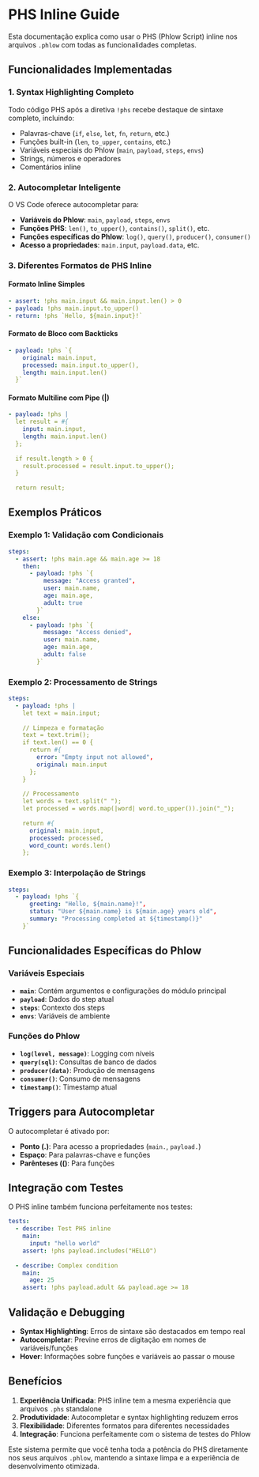 # PHS Inline Guide

Esta documentação explica como usar o PHS (Phlow Script) inline nos arquivos `.phlow` com todas as funcionalidades completas.

## Funcionalidades Implementadas

### 1. Syntax Highlighting Completo
Todo código PHS após a diretiva `!phs` recebe destaque de sintaxe completo, incluindo:
- Palavras-chave (`if`, `else`, `let`, `fn`, `return`, etc.)
- Funções built-in (`len`, `to_upper`, `contains`, etc.)
- Variáveis especiais do Phlow (`main`, `payload`, `steps`, `envs`)
- Strings, números e operadores
- Comentários inline

### 2. Autocompletar Inteligente
O VS Code oferece autocompletar para:
- **Variáveis do Phlow**: `main`, `payload`, `steps`, `envs`
- **Funções PHS**: `len()`, `to_upper()`, `contains()`, `split()`, etc.
- **Funções específicas do Phlow**: `log()`, `query()`, `producer()`, `consumer()`
- **Acesso a propriedades**: `main.input`, `payload.data`, etc.

### 3. Diferentes Formatos de PHS Inline

#### Formato Inline Simples
```yaml
- assert: !phs main.input && main.input.len() > 0
- payload: !phs main.input.to_upper()
- return: !phs `Hello, ${main.input}!`
```

#### Formato de Bloco com Backticks
```yaml
- payload: !phs `{
    original: main.input,
    processed: main.input.to_upper(),
    length: main.input.len()
  }`
```

#### Formato Multiline com Pipe (|)
```yaml
- payload: !phs |
  let result = #{
    input: main.input,
    length: main.input.len()
  };
  
  if result.length > 0 {
    result.processed = result.input.to_upper();
  }
  
  return result;
```

## Exemplos Práticos

### Exemplo 1: Validação com Condicionais
```yaml
steps:
  - assert: !phs main.age && main.age >= 18
    then:
      - payload: !phs `{
          message: "Access granted",
          user: main.name,
          age: main.age,
          adult: true
        }`
    else:
      - payload: !phs `{
          message: "Access denied",
          user: main.name,
          age: main.age,
          adult: false
        }`
```

### Exemplo 2: Processamento de Strings
```yaml
steps:
  - payload: !phs |
    let text = main.input;
    
    // Limpeza e formatação
    text = text.trim();
    if text.len() == 0 {
      return #{
        error: "Empty input not allowed",
        original: main.input
      };
    }
    
    // Processamento
    let words = text.split(" ");
    let processed = words.map(|word| word.to_upper()).join("_");
    
    return #{
      original: main.input,
      processed: processed,
      word_count: words.len()
    };
```

### Exemplo 3: Interpolação de Strings
```yaml
steps:
  - payload: !phs `{
      greeting: "Hello, ${main.name}!",
      status: "User ${main.name} is ${main.age} years old",
      summary: "Processing completed at ${timestamp()}"
    }`
```

## Funcionalidades Específicas do Phlow

### Variáveis Especiais
- **`main`**: Contém argumentos e configurações do módulo principal
- **`payload`**: Dados do step atual
- **`steps`**: Contexto dos steps
- **`envs`**: Variáveis de ambiente

### Funções do Phlow
- **`log(level, message)`**: Logging com níveis
- **`query(sql)`**: Consultas de banco de dados
- **`producer(data)`**: Produção de mensagens
- **`consumer()`**: Consumo de mensagens
- **`timestamp()`**: Timestamp atual

## Triggers para Autocompletar

O autocompletar é ativado por:
- **Ponto (.)**: Para acesso a propriedades (`main.`, `payload.`)
- **Espaço**: Para palavras-chave e funções
- **Parênteses (()**: Para funções

## Integração com Testes

O PHS inline também funciona perfeitamente nos testes:

```yaml
tests:
  - describe: Test PHS inline
    main:
      input: "hello world"
    assert: !phs payload.includes("HELLO")
  
  - describe: Complex condition
    main:
      age: 25
    assert: !phs payload.adult && payload.age >= 18
```

## Validação e Debugging

- **Syntax Highlighting**: Erros de sintaxe são destacados em tempo real
- **Autocompletar**: Previne erros de digitação em nomes de variáveis/funções
- **Hover**: Informações sobre funções e variáveis ao passar o mouse

## Benefícios

1. **Experiência Unificada**: PHS inline tem a mesma experiência que arquivos `.phs` standalone
2. **Produtividade**: Autocompletar e syntax highlighting reduzem erros
3. **Flexibilidade**: Diferentes formatos para diferentes necessidades
4. **Integração**: Funciona perfeitamente com o sistema de testes do Phlow

Este sistema permite que você tenha toda a potência do PHS diretamente nos seus arquivos `.phlow`, mantendo a sintaxe limpa e a experiência de desenvolvimento otimizada.
